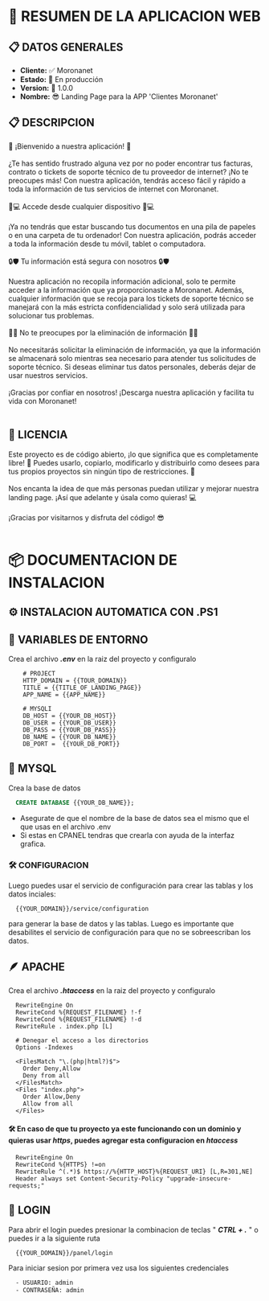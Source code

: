 # 📝 RESUMEN DE LA APLICACION WEB

## 📋 DATOS GENERALES

<ul>
    <li><b>Cliente:</b> ✅ Moronanet</li>
    <li><b>Estado:</b> 🎉 En producción</li>
    <li><b>Version:</b> 🚀 1.0.0</li>
    <li><b>Nombre:</b> 😎 Landing Page para la APP 'Clientes Moronanet'</li>
</ul>

## 📋 DESCRIPCION

<p>
    👋 ¡Bienvenido a nuestra aplicación! 👋
    <br><br>
    ¿Te has sentido frustrado alguna vez por no poder encontrar tus facturas, contrato o tickets de soporte técnico de tu proveedor de internet? ¡No te preocupes más! Con nuestra aplicación, tendrás acceso fácil y rápido a toda la información de tus servicios de internet con Moronanet.
    <br><br>
    📱💻 Accede desde cualquier dispositivo 📱💻
    <br><br>
    ¡Ya no tendrás que estar buscando tus documentos en una pila de papeles o en una carpeta de tu ordenador! Con nuestra aplicación, podrás acceder a toda la información desde tu móvil, tablet o computadora.
    <br><br>
    🔒🛡️ Tu información está segura con nosotros 🔒🛡️
    <br><br>
    Nuestra aplicación no recopila información adicional, solo te permite acceder a la información que ya proporcionaste a Moronanet. Además, cualquier información que se recoja para los tickets de soporte técnico se manejará con la más estricta confidencialidad y solo será utilizada para solucionar tus problemas.
    <br><br>
    🙅‍♀️ No te preocupes por la eliminación de información 🙅‍♀️
    <br><br>
    No necesitarás solicitar la eliminación de información, ya que la información se almacenará solo mientras sea necesario para atender tus solicitudes de soporte técnico. Si deseas eliminar tus datos personales, deberás dejar de usar nuestros servicios.
    <br><br>
    ¡Gracias por confiar en nosotros! ¡Descarga nuestra aplicación y facilita tu vida con Moronanet!
    <br><br>
</p>

## 📝 LICENCIA

<p>
    Este proyecto es de código abierto, ¡lo que significa que es completamente libre! 🙌 Puedes usarlo, copiarlo, modificarlo y distribuirlo como desees para tus propios proyectos sin ningún tipo de restricciones. 🚀
    <br><br>
    Nos encanta la idea de que más personas puedan utilizar y mejorar nuestra landing page. ¡Así que adelante y úsala como quieras! 💻
    <br><br>
    ¡Gracias por visitarnos y disfruta del código! 😎
    <br><br>
</p>

# 📦 DOCUMENTACION DE INSTALACION

## ⚙️ INSTALACION AUTOMATICA CON .PS1

<!-- Ejecutalo con powershell
<a href="./src/assets/install_win.rar">Descargar archivo 📥</a> -->

## 📄 VARIABLES DE ENTORNO

Crea el archivo <b><i>.env</i></b> en la raiz del proyecto y configuralo

```env
    # PROJECT
    HTTP_DOMAIN = {{TOUR_DOMAIN}}
    TITLE = {{TITLE_OF_LANDING_PAGE}}
    APP_NAME = {{APP_NAME}}

    # MYSQLI
    DB_HOST = {{YOUR_DB_HOST}}
    DB_USER = {{YOUR_DB_USER}}
    DB_PASS = {{YOUR_DB_PASS}}
    DB_NAME = {{YOUR_DB_NAME}}
    DB_PORT =  {{YOUR_DB_PORT}}
```

## 🐬 MYSQL

Crea la base de datos

```sql
  CREATE DATABASE {{YOUR_DB_NAME}};
```

-   Asegurate de que el nombre de la base de datos sea el mismo que el que usas en el archivo .env
-   Si estas en CPANEL tendras que crearla con ayuda de la interfaz grafica.

### 🛠 CONFIGURACION

Luego puedes usar el servicio de configuración para crear las tablas y los datos inciales:

```http
  {{YOUR_DOMAIN}}/service/configuration
```

para generar la base de datos y las tablas.
Luego es importante que desabilites el servicio de configuración para que no se sobreescriban los datos.

## 🪶 APACHE

Crea el archivo <b><i>.htaccess</i></b> en la raiz del proyecto y configuralo

```htaccess
  RewriteEngine On
  RewriteCond %{REQUEST_FILENAME} !-f
  RewriteCond %{REQUEST_FILENAME} !-d
  RewriteRule . index.php [L]

  # Denegar el acceso a los directorios
  Options -Indexes

  <FilesMatch "\.(php|html?)$">
    Order Deny,Allow
    Deny from all
  </FilesMatch>
  <Files "index.php">
    Order Allow,Deny
    Allow from all
  </Files>
```

#### 🛠 En caso de que tu proyecto ya este funcionando con un dominio y quieras usar _https_, puedes agregar esta configuracion en _htaccess_

```htaccess
  RewriteEngine On
  RewriteCond %{HTTPS} !=on
  RewriteRule ^(.*)$ https://%{HTTP_HOST}%{REQUEST_URI} [L,R=301,NE]
  Header always set Content-Security-Policy "upgrade-insecure-requests;"
```

## 🚪 LOGIN

Para abrir el login puedes presionar la combinacion de teclas " <b><i>CTRL + .</i></b> " o puedes ir a la siguiente ruta

```http
  {{YOUR_DOMAIN}}/panel/login
```

Para iniciar sesion por primera vez usa los siguientes credenciales

```txt
  - USUARIO: admin
  - CONTRASEÑA: admin
```
